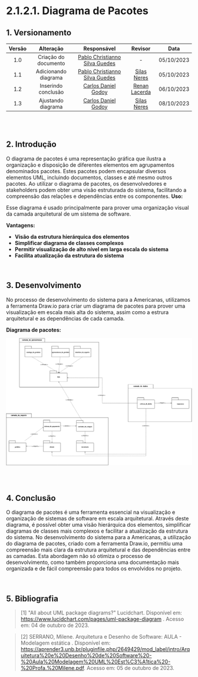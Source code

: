 # 2.1.2.1. Diagrama de Pacotes

## 1. Versionamento

| Versão |                      Alteração                      |    Responsável     |      Revisor       | Data  |
| :----: | :-------------------------------------------------: | :----------------: | :----------------: | :---: |
|  1.0   |  Criação do documento   | [Pablo Christianno Silva Guedes](https://github.com/PabloChristianno)  | - | 05/10/2023 |
|  1.1   |  Adicionando diagrama   | [Pablo Christianno Silva Guedes](https://github.com/PabloChristianno)  | [Silas Neres](https://github.com/Silas-neres) | 05/10/2023 |
|  1.2   |  Inserindo conclusão   | [Carlos Daniel Godoy](https://github.com/CDGodoy)  | [Renan Lacerda](https://github.com/lacerdaRenan) | 06/10/2023 |
|  1.3   |  Ajustando diagrama   | [Carlos Daniel Godoy](https://github.com/CDGodoy)  | [Silas Neres](https://github.com/Silas-neres) | 08/10/2023 |


<br/>
<br/>

## 2. Introdução
O diagrama de pacotes é uma representação gráfica que ilustra a organização e disposição de diferentes elementos em agrupamentos denominados pacotes. Estes pacotes podem encapsular diversos elementos UML, incluindo documentos, classes e até mesmo outros pacotes. Ao utilizar o diagrama de pacotes, os desenvolvedores e stakeholders podem obter uma visão estruturada do sistema, facilitando a compreensão das relações e dependências entre os componentes.
**Uso:**

Esse diagrama é usado principalmente para prover uma organização visual da camada arquitetural de um sistema de software.

**Vantagens:**

- **Visão da estrutura hierárquica dos elementos** 
- **Simplificar diagrama de classes complexos** 
- **Permitir visualização de alto nível em larga escala do sistema** 
- **Facilita atualização da estrutura do sistema** 

<br/>


## 3. Desenvolvimento
No processo de desenvolvimento do sistema para a Americanas, utilizamos a ferramenta Draw.io para criar um diagrama de pacotes para prover uma visualização em escala mais alta do sistema, assim como a estrura arquitetural e as dependências de cada camada.

**Diagrama de pacotes:**

<img align="center" src="../img/diagrama_de_pacotes.png">
<p align="center">
</p> <br>

<br/>


## 4. Conclusão
O diagrama de pacotes é uma ferramenta essencial na visualização e organização de sistemas de software em escala arquitetural. Através deste diagrama, é possível obter uma visão hierárquica dos elementos, simplificar diagramas de classes mais complexos e facilitar a atualização da estrutura do sistema. No desenvolvimento do sistema para a Americanas, a utilização do diagrama de pacotes, criado com a ferramenta Draw.io, permitiu uma compreensão mais clara da estrutura arquitetural e das dependências entre as camadas. Esta abordagem não só otimiza o processo de desenvolvimento, como também proporciona uma documentação mais organizada e de fácil compreensão para todos os envolvidos no projeto.

<br/>


## 5. Bibliografia

> [1] "All about UML package diagrams?" Lucidchart. Disponível em: https://www.lucidchart.com/pages/uml-package-diagram . Acesso em: 04 de outubro de 2023.

> [2] SERRANO, Milene. Arquitetura e Desenho de Software: AULA - Modelagem estática . Disponível em: https://aprender3.unb.br/pluginfile.php/2649429/mod_label/intro/Arquitetura%20e%20Desenho%20de%20Software%20-%20Aula%20Modelagem%20UML%20Est%C3%A1tica%20-%20Profa.%20Milene.pdf. Acesso em: 05 de outubro de 2023.
